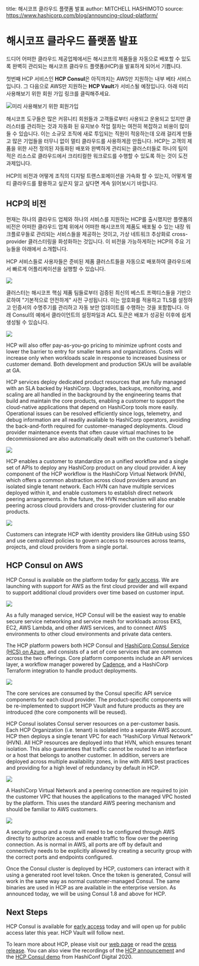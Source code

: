 title: 해시코프 클라우드 플랫폼 발표
author: MITCHELL HASHIMOTO
source: https://www.hashicorp.com/blog/announcing-cloud-platform/

# 해시코프 클라우드 플랫폼 발표

드디어 어떠한 클라우드 제공업체에서든 해시코프의 제품들을 자동으로 배포할 수 있도록 완벽히 관리되는 해시코프 클라우드 플랫폼(HCP)을 발표하게 되어서 기쁩니다.

첫번째 HCP 서비스인 **HCP Consul**은 아직까지는 AWS만 지원하는 내부 베타 서비스입니다. 그 다음으로 AWS만 지원하는 **HCP Vault**가 서비스될 예정입니다. 아래 미리 사용해보기 위한 회원 가입 링크를 클릭해주세요.

![미리 사용해보기 위한 회원가입](https://www.hashicorp.com/cloud-platform/request-access)

해시코프 도구들은 많은 커뮤니티 회원들과 고객들로부터 사용되고 운용되고 있지만 클러스터를 관리하는 것과 자동화 된 유지보수 작업 절차는 여전히 복잡하고 비용이 많이 들 수 있습니다. 이는 소규모 조직에 새로 투입되는 직원이 적응하는데 오래 걸리게 만들고 많은 기업들을 터무니 없이 멀티 클라우드를 사용하게끔 만듭니다. HCP는 고객의 제품을 위한 사전 정의된 자동화된 배포와 완벽하게 관리되는 클러스터들로 하나의 팀이 적은 리소스로 클라우드에서 크리티컬한 워크로드를 수행할 수 있도록 하는 것이 도전 과제입니다. 

HCP의 비전과 어떻게 조직의 디지털 트랜스포메이션을 가속화 할 수 있는지, 어떻게 멀티 클라우드를 활용하고 싶은지 알고 싶다면 계속 읽어보시기 바랍니다.

## HCP의 비전

현재는 하나의 클라우드 업체와 하나의 서비스를 지원하는 HCP를 출시했지만 플랫폼의 비전은 어떠한 클라우드 업체 위에서 어떠한 해시코프의 제품도 배포될 수 있는 내장 워크플로우들로 관리되는 서비스들을 제공하는 것이고, 가상 네트워크 추상화로 cross-provider 클러스터링을 화성화하는 것입니다. 이 비전을 가능하게하는 HCP의 주요 기능들을 아래에서 소개합니다. 

HCP 서비스들로 사용자들은 준비된 제품 클러스트들을 자동으로 배포하여 클라우드에서 빠르게 어플리케이션을 실행할 수 있습니다.

![](https://www.datocms-assets.com/2885/1592602025-consulcreateshort.gif?fit=max&fm=gif&q=80&w=2000)

클러스터는 해시코프 핵심 제품 팀들로부터 검증된 최신의 베스트 프랙티스들을 기반으로하여 "기본적으로 안전하게" 사전 구성됩니다. 이는 암호화를 적용하고 TLS를 설정하고 인증서의 수명주기를 관리하고 자동 보안 업데이트를 수행하는 것을 포함합니다. 아래 Consul의 예에서 클라이언트의 설정파일과 ACL 토큰은 배포가 성공된 이후에 쉽게 생성될 수 있습니다.

![](https://www.datocms-assets.com/2885/1592672094-consul-config2.png?fit=max&fm=png&q=80&w=2000)

HCP will also offer pay-as-you-go pricing to minimize upfront costs and lower the barrier to entry for smaller teams and organizations. Costs will increase only when workloads scale in response to increased business or customer demand. Both development and production SKUs will be available at GA.

HCP services deploy dedicated product resources that are fully managed with an SLA backed by HashiCorp. Upgrades, backups, monitoring, and scaling are all handled in the background by the engineering teams that build and maintain the core products, enabling a customer to support the cloud-native applications that depend on HashiCorp tools more easily. Operational issues can be resolved efficiently since logs, telemetry, and debug information are all readily available to HashiCorp operators, avoiding the back-and-forth required for customer-managed deployments. Cloud provider maintenance events that often cause virtual machines to be decommissioned are also automatically dealt with on the customer’s behalf.

![](https://www.datocms-assets.com/2885/1592602085-fully-managed-status.png?fit=max&fm=png&q=80&w=2000)

HCP enables a customer to standardize on a unified workflow and a single set of APIs to deploy any HashiCorp product on any cloud provider. A key component of the HCP workflow is the HashiCorp Virtual Network (HVN), which offers a common abstraction across cloud providers around an isolated single tenant network. Each HVN can have multiple services deployed within it, and enable customers to establish direct network peering arrangements. In the future, the HVN mechanism will also enable peering across cloud providers and cross-provider clustering for our products.

![](https://www.datocms-assets.com/2885/1592602051-createhvnshort.gif?fit=max&fm=gif&q=80&w=2000)

Customers can integrate HCP with identity providers like GitHub using SSO and use centralized policies to govern access to resources across teams, projects, and cloud providers from a single portal.

## HCP Consul on AWS

HCP Consul is available on the platform today for [early access](https://www.hashicorp.com/cloud-platform/request-access). We are launching with support for AWS as the first cloud provider and will expand to support additional cloud providers over time based on customer input.

![](https://www.datocms-assets.com/2885/1592605691-hcp-consul-in-blog.png?fit=max&fm=png&q=80&w=2000)

As a fully managed service, HCP Consul will be the easiest way to enable secure service networking and service mesh for workloads across EKS, EC2, AWS Lambda, and other AWS services, and to connect AWS environments to other cloud environments and private data centers.

The HCP platform powers both HCP Consul and [HashiCorp Consul Service (HCS) on Azure](https://www.hashicorp.com/hcs), and consists of a set of core services that are common across the two offerings. Core platform components include an API services layer, a workflow manager powered by [Cadence](https://github.com/uber/cadence), and a HashiCorp Terraform integration to handle product deployments.

![](https://www.datocms-assets.com/2885/1592602092-hcp-architecture.png?fit=max&fm=png&q=80&w=2000)

The core services are consumed by the Consul specific API service components for each cloud provider. The product-specific components will be re-implemented to support HCP Vault and future products as they are introduced (the core components will be reused).

HCP Consul isolates Consul server resources on a per-customer basis. Each HCP Organization (i.e. tenant) is isolated into a separate AWS account. HCP then deploys a single tenant VPC for each “HashiCorp Virtual Network” (HVN). All HCP resources are deployed into that HVN, which ensures tenant isolation. This also guarantees that traffic cannot be routed to an interface or a host that belongs to another customer. In addition, servers are deployed across multiple availability zones, in line with AWS best practices and providing for a high level of redundancy by default in HCP.

![](https://www.datocms-assets.com/2885/1592602096-hcp-consul-on-aws-deployment-pattern.png?fit=max&fm=png&q=80&w=2000)

A HashiCorp Virtual Network and a peering connection are required to join the customer VPC that houses the applications to the managed VPC hosted by the platform. This uses the standard AWS peering mechanism and should be familiar to AWS customers.

![](https://www.datocms-assets.com/2885/1592602102-peeringshort.gif?fit=max&fm=gif&q=80&w=2000)

A security group and a route will need to be configured through AWS directly to authorize access and enable traffic to flow over the peering connection. As is normal in AWS, all ports are off by default and connectivity needs to be explicitly allowed by creating a security group with the correct ports and endpoints configured.

Once the Consul cluster is deployed by HCP, customers can interact with it using a generated root level token. Once the token is generated, Consul will work in the same way as normal customer-managed Consul. The same binaries are used in HCP as are available in the enterprise version. As announced today, we will be using Consul 1.8 and above for HCP.

## Next Steps

HCP Consul is available for [early access](https://www.hashicorp.com/cloud-platform/request-access) today and will open up for public access later this year. HCP Vault will follow next.

To learn more about HCP, please visit our [web page](https://www.hashicorp.com/cloud-platform) or read the [press release](https://www.globenewswire.com/NewsRoom/ReleaseNg/3556566). You can also view the recordings of the [HCP announcement](https://www.hashicorp.com/resources/hashiconf-digital-keynote-hashicorp-cloud-platform-announcement) and the [HCP Consul demo](https://www.hashicorp.com/resources/hashicorp-cloud-platform-consul-hashiconf-keynote-demo) from HashiConf Digital 2020.